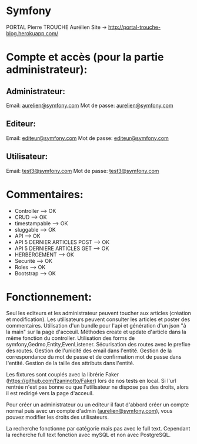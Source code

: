 # Symfony
PORTAL Pierre
TROUCHE Aurélien
Site -> http://portal-trouche-blog.herokuapp.com/

# Compte et accès (pour la partie administrateur):

## Administrateur:
Email: aurelien@symfony.com
Mot de passe: aurelien@symfony.com

## Editeur:
Email: editeur@symfony.com
Mot de passe: editeur@symfony.com

## Utilisateur:
Email: test3@symfony.com
Mot de passe: test3@symfony.com

# Commentaires:
  * Controller --> OK
  * CRUD --> OK
  * timestampable --> OK
  * sluggable --> OK
  * API --> OK
  * API 5 DERNIER ARTICLES POST --> OK
  * API 5 DERNIERE ARTICLES GET --> OK
  * HERBERGEMENT --> OK
  * Securité --> OK
  * Roles --> OK
  * Bootstrap --> OK

# Fonctionnement:

Seul les editeurs et les administrateur peuvent toucher aux articles (création et modification).
Les utilisateurs peuvent consulter les articles et poster des commentaires.
Utilisation d'un bundle pour l'api et génération d'un json "à la main" sur la page d'acceuil.
Méthodes create et update d'article dans la même fonction du controller.
Utilisation des forms de symfony,Gedmo,Entity,EvenListener.
Sécurisation des routes avec le prefixe des routes.
Gestion de l'unicité des email dans l'entité.
Gestion de la correspondance du mot de passe et de confirmation mot de passe dans l'entité.
Gestion de la taille des attributs dans l'entité.

Les fixtures sont couplés avec la librérie Faker (https://github.com/fzaninotto/Faker) lors de nos tests en local.
Si l'url rentrée  n'est pas bonne ou que l'utilisateur ne dispose pas des droits, alors il est redirigé vers la page d'acceuil.

Pour créer un administrateur ou un editeur il faut d'abbord créer un compte normal puis avec un compte d'admin (aurelien@symfony.com), vous pouvez modifier les droits des utilisateurs.

La recherche fonctionne par catégorie mais pas avec le full text. Cependant la recherche full text fonction avec mySQL et non avec PostgreSQL.

